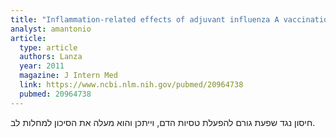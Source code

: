```yaml
---
title: "Inflammation-related effects of adjuvant influenza A vaccination on platelet activation and cardiac autonomic function"
analyst: amantonio
article:
  type: article
  authors: Lanza
  year: 2011
  magazine: J Intern Med
  link: https://www.ncbi.nlm.nih.gov/pubmed/20964738
  pubmed: 20964738
---
```


חיסון נגד שפעת גורם להפעלת טסיות הדם, וייתכן והוא מעלה את הסיכון למחלות לב.
